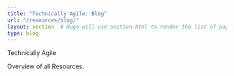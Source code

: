 ```yaml
---
title: "Technically Agile: Blog"
url: "/resources/blog/"
layout: section  # Hugo will use section.html to render the list of pages
type: blog
---
```


Technically Agile

Overview of all Resources.
